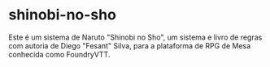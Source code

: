 # shinobi-no-sho
Este é um sistema de Naruto "Shinobi no Sho", um sistema e livro de regras com autoria de Diego "Fesant" Silva, para a plataforma de RPG de Mesa conhecida como FoundryVTT.

